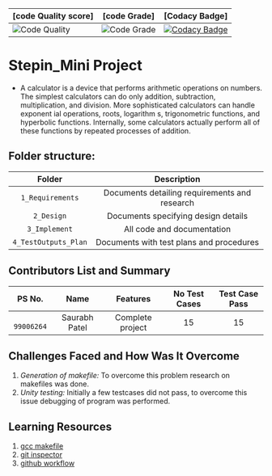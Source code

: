 

|[code Quality score]|[code Grade] | [Codacy Badge] |
|------|-----|------|
|![Code Quality](https://www.code-inspector.com/project/27898/score/svg) | ![Code Grade](https://www.code-inspector.com/project/27898/status/svg)| [![Codacy Badge](https://app.codacy.com/project/badge/Grade/24855cab8f164952a0e0fb3f5076e760)](https://www.codacy.com/gh/saurabhpatel7/Stepin_Ticket-Reservation-System/dashboard?utm_source=github.com&amp;utm_medium=referral&amp;utm_content=saurabhpatel7/Stepin_Ticket-Reservation-System&amp;utm_campaign=Badge_Grade) |



# Stepin_Mini Project
- A calculator is a device that performs arithmetic operations on numbers. The simplest calculators can do only addition, subtraction, multiplication, and division. More sophisticated calculators can handle exponent ial operations, roots, logarithm s, trigonometric functions, and hyperbolic functions. Internally, some calculators actually perform all of these functions by repeated processes of addition.

## Folder structure:

| Folder | Description |
| :---: | :---: |
| `1_Requirements` | Documents detailing requirements and research |
| `2_Design` | Documents specifying design details |
| `3_Implement` | All code and documentation |
| `4_TestOutputs_Plan` | Documents with test plans and procedures |

## Contributors List and Summary

|PS No. |  Name   |    Features    |No Test Cases|Test Case Pass|
|:---:|:---:|:---:|:---:|:---:|
|` 99006264` | Saurabh Patel  | Complete project   | 15   | 15     |


## Challenges Faced and How Was It Overcome

1. *Generation of makefile:* To overcome this problem research on makefiles was done.
2. *Unity testing:* Initially a few testcases did not pass, to overcome this issue debugging of program was performed.

## Learning Resources
1. [gcc makefile](https://www3.ntu.edu.sg/home/ehchua/programming/cpp/gcc_make.html#zz-2.1)
2. [git inspector](https://github.com/ejwa/gitinspector.git)
3. [github workflow](https://docs.github.com/en/actions/learn-github-action)
